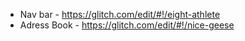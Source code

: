 - Nav bar - https://glitch.com/edit/#!/eight-athlete
- Adress Book - https://glitch.com/edit/#!/nice-geese
